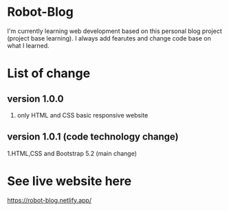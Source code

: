 # Robot-Blog
I'm currently learning web development based on this personal blog project (project base learning).
I always add fearutes and change code base on what I learned.

# List of change
## version 1.0.0
1. only HTML and CSS basic responsive website

## version 1.0.1 (code technology change)
1.HTML,CSS and Bootstrap 5.2 (main change)
# See live website here
https://robot-blog.netlify.app/
